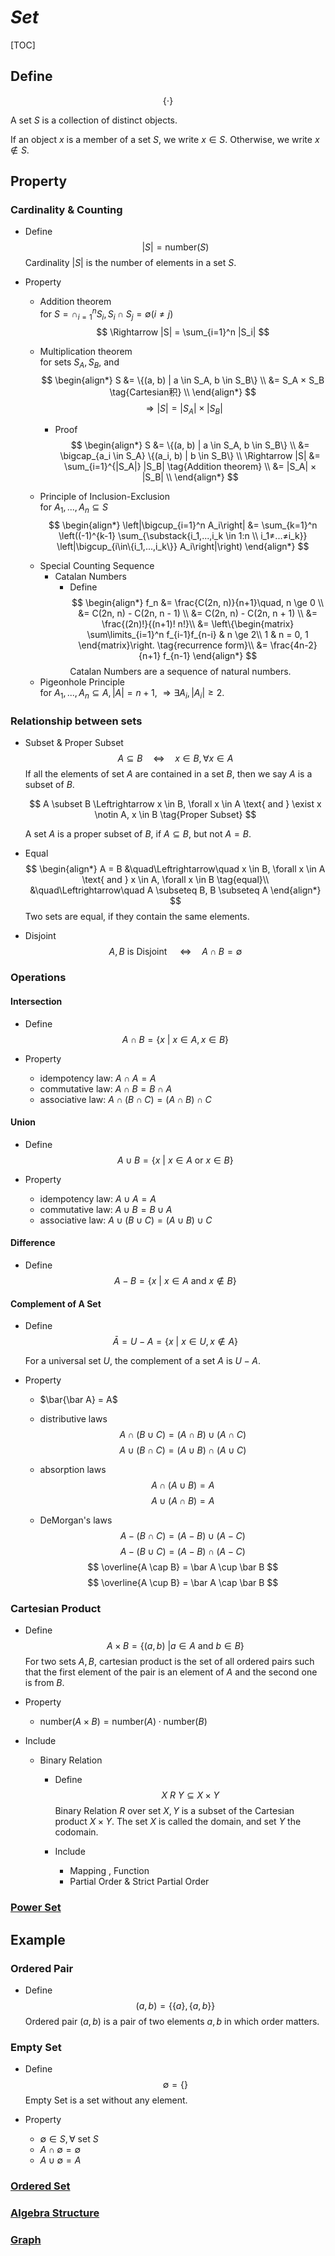 # $Set$

[TOC]

## Define

$$
\{\cdot\}
$$



A set $S$ is a collection of distinct objects.

If an object $x$ is a member of a set $S$, we write $x \in S$. Otherwise, we write $x \notin S$.

## Property

### Cardinality & Counting

- Define  
  $$
  |S| = \text{number}(S)  \tag{Cardinality}
  $$
  Cardinality $|S|$ is the number of elements in a set $S$.

- Property
  * Addition theorem  
    for $S = \cap_{i=1}^n S_i, S_i \cap S_j = \emptyset (i ≠ j)$
    $$
    \Rightarrow |S| = \sum_{i=1}^n |S_i|
    $$

  * Multiplication theorem  
    for sets $S_A, S_B$, and
    $$
    \begin{align*}
      S &= \{(a, b) | a \in S_A, b \in S_B\}  \\
        &= S_A × S_B  \tag{Cartesian积}  \\
    \end{align*}
    $$
    $$
    \Rightarrow |S| = |S_A| × |S_B|
    $$

    - Proof
      $$
      \begin{align*}
        S 
        &= \{(a, b) | a \in S_A, b \in S_B\}  \\
        &= \bigcap_{a_i \in S_A} \{(a_i, b) | b \in S_B\}  \\
        \Rightarrow |S| &= \sum_{i=1}^{|S_A|} |S_B|  \tag{Addition theorem}  \\
        &= |S_A| × |S_B|  \\
      \end{align*}
      $$

  * Principle of Inclusion-Exclusion  
    for $A_1,...,A_n \subseteq S$
    $$
    \begin{align*}
      \left|\bigcup_{i=1}^n A_i\right| &= \sum_{k=1}^n \left((-1)^{k-1} \sum_{\substack{i_1,...,i_k \in 1:n \\ i_1≠...≠i_k}} \left|\bigcup_{i\in\{i_1,...,i_k\}} A_i\right|\right)
    \end{align*}
    $$

  - Special Counting Sequence
    * Catalan Numbers 
      - Define  
        $$
        \begin{align*}
          f_n 
          &= \frac{C(2n, n)}{n+1}\quad, n \ge 0  \\
          &= C(2n, n) - C(2n, n - 1)  \\
          &= C(2n, n) - C(2n, n + 1)  \\
          &= \frac{(2n)!}{(n+1)! n!}\\
          &= \left\{\begin{matrix}
            \sum\limits_{i=1}^n f_{i-1}f_{n-i}  & n \ge 2\\
            1 & n = 0, 1
          \end{matrix}\right. \tag{recurrence form}\\
          &= \frac{4n-2}{n+1} f_{n-1}
        \end{align*}
        $$
        Catalan Numbers are a sequence of natural numbers.
      
  * Pigeonhole Principle  
    for $A_1, ..., A_n \subseteq A, |A| = n + 1$, $\Rightarrow \exists A_i, |A_i| ≥ 2$.

### Relationship between sets

* Subset & Proper Subset 
  $$
  A \subseteq B \quad\Leftrightarrow\quad x \in B, \forall x \in A \tag{Subset}
  $$
  If all the elements of set $A$ are contained in a set $B$, then we say $A$ is a subset of $B$.

  $$
  A \subset B \Leftrightarrow x \in B, \forall x \in A \text{ and } \exist x \notin A, x \in B \tag{Proper Subset}
  $$

  A set $A$ is a proper subset of $B$, if $A \subseteq B$, but not $A = B$.

* Equal  
  $$
  \begin{align*}
    A = B &\quad\Leftrightarrow\quad x \in B, \forall x \in A \text{ and } x \in A, \forall x \in B  \tag{equal}\\
    &\quad\Leftrightarrow\quad A \subseteq B, B \subseteq A
  \end{align*}
  $$
  Two sets are equal, if they contain the same elements.

* Disjoint
  $$
  A, B \text{ is Disjoint } \quad\Leftrightarrow\quad A \cap B = \emptyset
  $$

### Operations

#### Intersection

- Define
  $$
  A \cap B = \{x \ |\ x \in A, x \in B\}  \tag{Intersection}
  $$

- Property
  - idempotency law: $A \cap A = A$
  - commutative law: $A \cap B = B \cap A$  
  - associative law: $A \cap (B \cap C) = (A \cap B) \cap C$

#### Union

- Define  
  $$
  A \cup B = \{x \ |\ x \in A \text{ or } x \in B \}  \tag{Union}
  $$

- Property
  - idempotency law: $A \cup A = A$
  - commutative law: $A \cup B = B \cup A$  
  - associative law: $A \cup (B \cup C) = (A \cup B) \cup C$

#### Difference

- Define
  $$
  A - B = \{x \ |\ x \in A \text{ and } x \notin B\}  \tag{Difference}
  $$

#### Complement of A Set

- Define  
  $$
  \bar A = U - A = \{x \ |\ x \in U, x \notin A\}  \tag{Complement of A Set}
  $$

  For a universal set $U$, the complement of a set $A$ is $U - A$.

- Property
  - $\bar{\bar A} = A$ 

  - distributive laws 
    $$
    A \cap (B \cup C) = (A \cap B) \cup (A \cap C)
    $$
    $$
    A \cup (B \cap C) = (A \cup B) \cap (A \cup C)
    $$
  - absorption laws
    $$
    A \cap (A \cup B) = A
    $$
    $$
    A \cup (A \cap B) = A
    $$
  - DeMorgan's laws
    $$
    A - (B \cap C) = (A - B) \cup (A - C)
    $$
    $$
    A - (B \cup C) = (A - B) \cap (A - C)
    $$
    $$
    \overline{A \cap B} = \bar A \cup \bar B
    $$
    $$
    \overline{A \cup B} = \bar A \cap \bar B
    $$

### Cartesian Product

- Define
  $$
  A \times B = \{(a, b) \ | a \in A \text{ and } b \in B\}
  $$
  For two sets $A, B$, cartesian product is the set of all ordered pairs such that the first element of the pair is an element of $A$ and the second one is from $B$.

- Property
  - $\text{number}(A \times B) = \text{number}(A) \cdot \text{number}(B)$

- Include
  * Binary Relation
    - Define  
      $$
      X \ R\ Y \subseteq X \times Y  \tag{Binary Relation}
      $$
      Binary Relation $R$ over set $X, Y$ is a subset of the Cartesian product $X \times Y$. The set $X$ is called the domain, and set $Y$ the codomain.

    - Include 
      * Mapping , Function 
      * Partial Order & Strict Partial Order

### [Power Set](./Power_Set.md)

## Example
### Ordered Pair

- Define
  $$
  (a, b) = \{\{a\}, \{a, b\}\}
  $$
  Ordered pair $(a, b)$ is a pair of two elements $a, b$ in which order matters.
  
### Empty Set
  - Define 
    $$
    \emptyset = \{\}  \tag{Empty Set}
    $$
    Empty Set is a set without any element. 

  - Property 
    - $\emptyset \in S, \forall \text{ set } S$
    - $A \cap \emptyset = \emptyset$
    - $A \cup \emptyset = A$

### [Ordered Set ](./Ordered_Set.md)
### [Algebra Structure](./Algebra_Structure.md)
### [Graph](./Graph.md)
